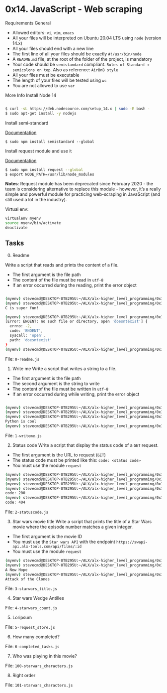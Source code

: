 # 0x14. JavaScript - Web scraping

Requirements
General

- Allowed editors: `vi`, `vim`, `emacs`
- All your files will be interpreted on Ubuntu 20.04 LTS using `node` (version 14.x)
- All your files should end with a new line
- The first line of all your files should be exactly `#!/usr/bin/node`
- A `README.md` file, at the root of the folder of the project, is mandatory
- Your code should be `semistandard` compliant. `Rules of Standard `+ `semicolons on top`. Also as reference: `AirBnB style`
- All your files must be executable
- The length of your files will be tested using `wc`
- You are not allowed to use `var`

More Info
Install Node 14
```sh

$ curl -sL https://deb.nodesource.com/setup_14.x | sudo -E bash -
$ sudo apt-get install -y nodejs
```

Install semi-standard

[Documentation](https://github.com/standard/semistandard)


`$ sudo npm install semistandard --global`

Install request module and use it

[Documentation](https://github.com/request/request)

```sh
$ sudo npm install request --global
$ export NODE_PATH=/usr/lib/node_modules
```

<b>Notes</b>: Request module has been deprecated since February 2020 - the team is considering alternative to replace this module - however, it’s a really simple and powerful module for practicing web-scraping in JavaScript (and still used a lot in the industry).

Virtual env:
```sh
virtualenv myenv
source myenv/bin/activate
deactivate
```

## Tasks
0. Readme

Write a script that reads and prints the content of a file.

* The first argument is the file path
* The content of the file must be read in `utf-8`
* If an error occurred during the reading, print the error object


```sh

(myenv) stevecmd@DESKTOP-UTB295U:~/ALX/alx-higher_level_programming/0x14-javascript-web_scraping$ chmod +x 0-readme.js 
(myenv) stevecmd@DESKTOP-UTB295U:~/ALX/alx-higher_level_programming/0x14-javascript-web_scraping$ ./0-readme.js cisfun
C is super fun!

(myenv) stevecmd@DESKTOP-UTB295U:~/ALX/alx-higher_level_programming/0x14-javascript-web_scraping$ ./0-readme.js doesntexist
[Error: ENOENT: no such file or directory, open 'doesntexist'] {
  errno: -2,
  code: 'ENOENT',
  syscall: 'open',
  path: 'doesntexist'
}
(myenv) stevecmd@DESKTOP-UTB295U:~/ALX/alx-higher_level_programming/0x14-javascript-web_scraping$ semistandard 0-readme.js

```

File: `0-readme.js`

1. Write me 
Write a script that writes a string to a file.

- The first argument is the file path
- The second argument is the string to write
- The content of the file must be written in `utf-8`
- If an error occurred during while writing, print the error object

```sh

(myenv) stevecmd@DESKTOP-UTB295U:~/ALX/alx-higher_level_programming/0x14-javascript-web_scraping$ chmod +x 1-writeme.js 
(myenv) stevecmd@DESKTOP-UTB295U:~/ALX/alx-higher_level_programming/0x14-javascript-web_scraping$ ./1-writeme.js my_file.txt "Python is cool"
(myenv) stevecmd@DESKTOP-UTB295U:~/ALX/alx-higher_level_programming/0x14-javascript-web_scraping$ cat my_file.txt ; echo ""
Python is cool
(myenv) stevecmd@DESKTOP-UTB295U:~/ALX/alx-higher_level_programming/0x14-javascript-web_scraping$ semistandard 1-writeme.js 

```

File: `1-writeme.js`

2. Status code 
Write a script that display the status code of a `GET` request.

- The first argument is the URL to request (`GET`)
- The status code must be printed like this: `code: <status code>`
- You must use the module `request`
```sh
(myenv) stevecmd@DESKTOP-UTB295U:~/ALX/alx-higher_level_programming/0x14-javascript-web_scraping$ sudo npm install request -g
(myenv) stevecmd@DESKTOP-UTB295U:~/ALX/alx-higher_level_programming/0x14-javascript-web_scraping$ chmod +x 2-statuscode.js
(myenv) stevecmd@DESKTOP-UTB295U:~/ALX/alx-higher_level_programming/0x14-javascript-web_scraping$ semistandard 2-statuscode.js
(myenv) stevecmd@DESKTOP-UTB295U:~/ALX/alx-higher_level_programming/0x14-javascript-web_scraping$ ./2-statuscode.js https://alx-intranet.hbtn.io/status
code: 200
(myenv) stevecmd@DESKTOP-UTB295U:~/ALX/alx-higher_level_programming/0x14-javascript-web_scraping$ ./2-statuscode.js https://alx-intranet.hbtn.io/doesnt_exist
code: 404

```


File: `2-statuscode.js`

3. Star wars movie title
Write a script that prints the title of a Star Wars movie where the episode number matches a given integer.

- The first argument is the movie ID
- You must use the `Star wars API` with the endpoint `https://swapi-api.alx-tools.com/api/films/:id`
- You must use the module `request`

```sh
(myenv) stevecmd@DESKTOP-UTB295U:~/ALX/alx-higher_level_programming/0x14-javascript-web_scraping$ semistandard 3-starwars_title.js 
(myenv) stevecmd@DESKTOP-UTB295U:~/ALX/alx-higher_level_programming/0x14-javascript-web_scraping$ ./3-starwars_title.js 1
A New Hope
(myenv) stevecmd@DESKTOP-UTB295U:~/ALX/alx-higher_level_programming/0x14-javascript-web_scraping$ ./3-starwars_title.js 5
Attack of the Clones

```

File: `3-starwars_title.js`

4. Star wars Wedge Antilles




File: `4-starwars_count.js`

5. Loripsum




File: `5-request_store.js`


6. How many completed?




File: `6-completed_tasks.js`

7. Who was playing in this movie?



File: `100-starwars_characters.js`

8. Right order



File: `101-starwars_characters.js`